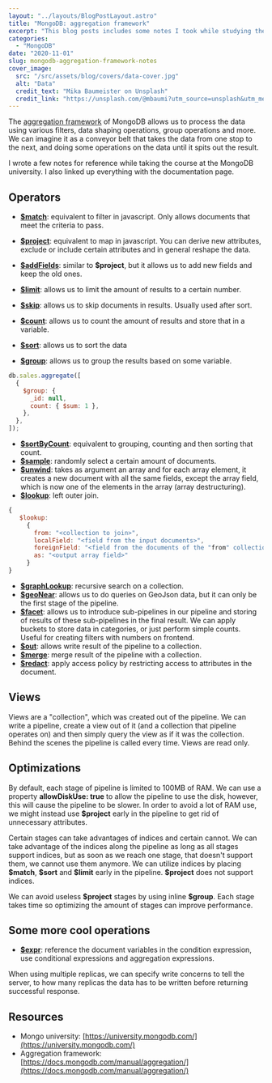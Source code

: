 ```yaml
---
layout: "../layouts/BlogPostLayout.astro"
title: "MongoDB: aggregation framework"
excerpt: "This blog posts includes some notes I took while studying the aggregation framework at the MongoDB university."
categories:
  - "MongoDB"
date: "2020-11-01"
slug: mongodb-aggregation-framework-notes
cover_image:
  src: "/src/assets/blog/covers/data-cover.jpg"
  alt: "Data"
  credit_text: "Mika Baumeister on Unsplash"
  credit_link: "https://unsplash.com/@mbaumi?utm_source=unsplash&utm_medium=referral&utm_content=creditCopyText"
---
```


The [aggregation framework](https://docs.mongodb.com/manual/aggregation/) of MongoDB allows us to process the data using various filters, data shaping operations, group operations and more. We can imagine it as a conveyor belt that takes the data from one stop to the next, and doing some operations on the data until it spits out the result.

I wrote a few notes for reference while taking the course at the MongoDB university. I also linked up everything with the documentation page.

## Operators

- [**\$match**](https://docs.mongodb.com/manual/reference/operator/aggregation/match/): equivalent to filter in javascript. Only allows documents that meet the criteria to pass.
- [**\$project**](https://docs.mongodb.com/manual/reference/operator/aggregation/project/): equivalent to map in javascript. You can derive new attributes, exclude or include certain attributes and in general reshape the data.
- [**\$addFields**](https://docs.mongodb.com/manual/reference/operator/aggregation/addFields/): similar to **\$project**, but it allows us to add new fields and keep the old ones.
- [**\$limit**](https://docs.mongodb.com/manual/reference/operator/aggregation/limit/): allows us to limit the amount of results to a certain number.
- [**\$skip**](https://docs.mongodb.com/manual/reference/operator/aggregation/skip/): allows us to skip documents in results. Usually used after sort.
- [**\$count**](https://docs.mongodb.com/manual/reference/operator/aggregation/count/): allows us to count the amount of results and store that in a variable.
- [**\$sort**](https://docs.mongodb.com/manual/reference/operator/aggregation/sort/): allows us to sort the data

- [**\$group**](https://docs.mongodb.com/manual/reference/operator/aggregation/group/): allows us to group the results based on some variable.

```js
db.sales.aggregate([
  {
    $group: {
      _id: null,
      count: { $sum: 1 },
    },
  },
]);
```

- [**\$sortByCount**](https://docs.mongodb.com/manual/reference/operator/aggregation/sortByCount/): equivalent to grouping, counting and then sorting that count.
- [**\$sample**](https://docs.mongodb.com/manual/reference/operator/aggregation/sample/): randomly select a certain amount of documents.
- [**\$unwind**](https://docs.mongodb.com/manual/reference/operator/aggregation/unwind/): takes as argument an array and for each array element, it creates a new document with all the same fields, except the array field, which is now one of the elements in the array (array destructuring).
- [**\$lookup**](https://docs.mongodb.com/manual/reference/operator/aggregation/lookup/): left outer join.

```js
{
   $lookup:
     {
       from: "<collection to join>",
       localField: "<field from the input documents>",
       foreignField: "<field from the documents of the "from" collection>",
       as: "<output array field>"
     }
}
```

- [**\$graphLookup**](https://docs.mongodb.com/manual/reference/operator/aggregation/graphLookup/): recursive search on a collection.
- [**\$geoNear**](https://docs.mongodb.com/manual/reference/operator/aggregation/geoNear/): allows us to do queries on GeoJson data, but it can only be the first stage of the pipeline.
- [**\$facet**](https://docs.mongodb.com/manual/reference/operator/aggregation/facet/): allows us to introduce sub-pipelines in our pipeline and storing of results of these sub-pipelines in the final result. We can apply buckets to store data in categories, or just perform simple counts. Useful for creating filters with numbers on frontend.
- [**\$out**](https://docs.mongodb.com/manual/reference/operator/aggregation/out/): allows write result of the pipeline to a collection.
- [**\$merge**](https://docs.mongodb.com/manual/reference/operator/aggregation/merge/): merge result of the pipeline with a collection.
- [**\$redact**](https://docs.mongodb.com/manual/reference/operator/aggregation/redact/): apply access policy by restricting access to attributes in the document.
  <p></p>

## Views

Views are a "collection", which was created out of the pipeline. We can write a pipeline, create a view out of it (and a collection that pipeline operates on) and then simply query the view as if it was the collection. Behind the scenes the pipeline is called every time. Views are read only.

## Optimizations

By default, each stage of pipeline is limited to 100MB of RAM. We can use a property **allowDiskUse: true** to allow the pipeline to use the disk, however, this will cause the pipeline to be slower. In order to avoid a lot of RAM use, we might instead use **\$project** early in the pipeline to get rid of unnecessary attributes.

Certain stages can take advantages of indices and certain cannot. We can take advantage of the indices along the pipeline as long as all stages support indices, but as soon as we reach one stage, that doesn't support them, we cannot use them anymore. We can utilize indices by placing **\$match**, **\$sort** and **\$limit** early in the pipeline. **\$project** does not support indices.

We can avoid useless **\$project** stages by using inline **\$group**. Each stage takes time so optimizing the amount of stages can improve performance.

## Some more cool operations

- [**\$expr**](https://docs.mongodb.com/manual/reference/operator/query/expr/): reference the document variables in the condition expression, use conditional expressions and aggregation expressions.

When using multiple replicas, we can specify write concerns to tell the server, to how many replicas the data has to be written before returning successful response.

## Resources

- Mongo university: [https://university.mongodb.com/](https://university.mongodb.com/)
- Aggregation framework: [https://docs.mongodb.com/manual/aggregation/](https://docs.mongodb.com/manual/aggregation/)
